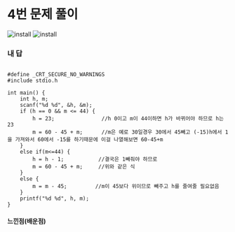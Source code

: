 # 4번 문제 풀이
![install](https://user-images.githubusercontent.com/81015704/118266279-51f61100-b4f5-11eb-826b-2915b55ce2a1.png)
![install](https://user-images.githubusercontent.com/81015704/118266284-53bfd480-b4f5-11eb-8938-aaca627b9e31.png)

### 내 답
<pre><code>
#define _CRT_SECURE_NO_WARNINGS
#include stdio.h

int main() {
	int h, m;
	scanf("%d %d", &h, &m);
	if (h == 0 && m <= 44) {    
		h = 23;               //h 0이고 m이 44이하면 h가 바뀌어야 하므로 h는 23
		m = 60 - 45 + m;      //m은 예로 30일경우 30에서 45빼고 (-15)h에서 1을 가져와서 60에서 -15를 하기때문에 이걸 나열해보면 60-45+m
	}
	else if(m<=44) {
		h = h - 1;           //결국은 1빼줘야 하므로 
		m = 60 - 45 + m;     //위와 같은 식
	}
	else {
		m = m - 45;         //m이 45보다 위이므로 빼주고 h를 줄여줄 필요없음
	}
	printf("%d %d", h, m);
}
</code></pre>


#### 느낀점(배운점)
